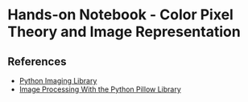 # Hands-on Notebook - Color Pixel Theory and Image Representation

## References

- [Python Imaging Library](https://pillow.readthedocs.io/en/stable/)
- [Image Processing With the Python Pillow Library](https://realpython.com/image-processing-with-the-python-pillow-library/)
